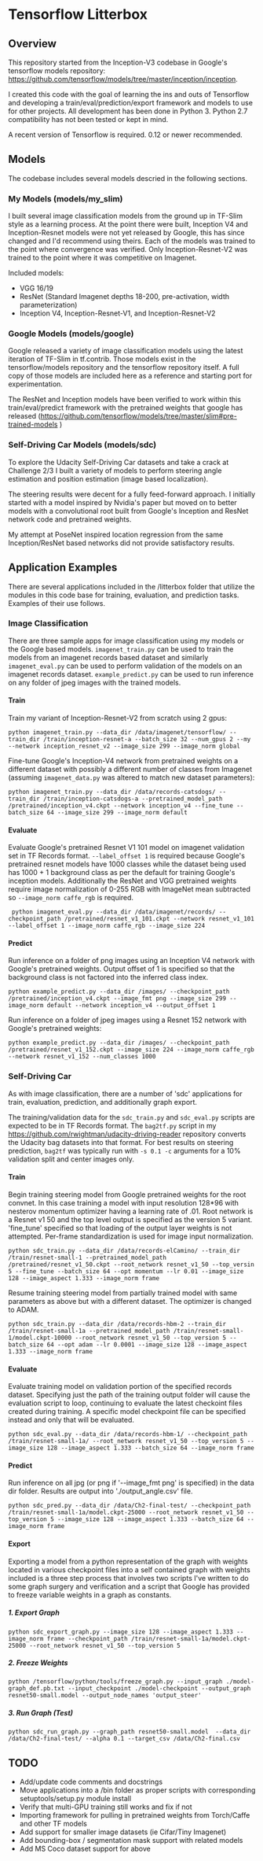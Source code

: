 # Tensorflow Litterbox

## Overview
This repository started from the Inception-V3 codebase in Google's tensorflow models repository: https://github.com/tensorflow/models/tree/master/inception/inception. 

I created this code with the goal of learning the ins and outs of Tensorflow and developing a train/eval/prediction/export framework and models to use for other projects. All development has been done in Python 3. Python 2.7 compatibility has not been tested or kept in mind.

A recent version of Tensorflow is required. 0.12 or newer recommended. 

## Models

The codebase includes several models descried in the following sections.

### My Models (models/my_slim)
I built several image classification models from the ground up in TF-Slim style as a learning process. At the point there were built, Inception V4 and Inception-Resnet models were not yet released by Google, this has since changed and I'd recommend using theirs. Each of the models was trained to the point where convergence was verified. Only Inception-Resnet-V2 was trained to the point where it was competitive on Imagenet.
 
Included models:

 - VGG 16/19
 - ResNet (Standard Imagenet depths 18-200, pre-activation, width parameterization) 
 - Inception V4, Inception-Resnet-V1, and Inception-Resnet-V2
 
### Google Models (models/google)
 Google released a variety of image classification models using the latest iteration of TF-Slim in tf.contrib. Those models exist in the tensorflow/models repository and the tensorflow repository itself. A full copy of those models are included here as a reference and starting port for experimentation. 
 
The ResNet and Inception models have been verified to work within this train/eval/predict framework with the pretrained weights that google has released (https://github.com/tensorflow/models/tree/master/slim#pre-trained-models )
 
### Self-Driving Car Models (models/sdc)
To explore the Udacity Self-Driving Car datasets and take a crack at Challenge 2/3 I built a variety of models to perform steering angle estimation and position estimation (image based localization). 

The steering results were decent for a fully feed-forward approach. I initially started with a model inspired by Nvidia's paper but moved on to better models with a convolutional root built from Google's Inception and ResNet network code and pretrained weights.

My attempt at PoseNet inspired location regression from the same Inception/ResNet based networks did not provide satisfactory results.

## Application Examples
There are several applications included in the /litterbox folder that utilize the modules in this code base for training, evaluation, and prediction tasks. Examples of their use follows.

### Image Classification
There are three sample apps for image classification using my models or the Google based models. `imagenet_train.py` can be used to train the models from an imagenet records based dataset and similarly `imagenet_eval.py` can be used to perform validation of the models on an imagenet records dataset. `example_predict.py` can be used to run inference on any folder of jpeg images with the trained models.

#### Train
Train my variant of Inception-Resnet-V2 from scratch using 2 gpus:

`python imagenet_train.py --data_dir /data/imagenet/tensorflow/ --train_dir /train/inception-resnet-a --batch_size 32 --num_gpus 2 --my --network inception_resnet_v2 --image_size 299 --image_norm global`

Fine-tune Google's Inception-V4 network from pretrained weights on a different dataset with possibly a different number of classes from Imagenet (assuming `imagenet_data.py` was altered to match new dataset parameters):

`python imagenet_train.py --data_dir /data/records-catsdogs/ --train_dir /train/inception-catsdogs-a --pretrained_model_path /pretrained/inception_v4.ckpt --network inception_v4 --fine_tune --batch_size 64 --image_size 299 --image_norm default`

#### Evaluate
Evaluate Google's pretrained Resnet V1 101 model on imagenet validation set in TF Records format. `--label_offset 1` is required because Google's pretrained resnet models have 1000 classes while the dataset being used has 1000 + 1 background class as per the default for training Google's inception models. Additionally the ResNet and VGG pretrained weights require image normalization of 0-255 RGB with ImageNet mean subtracted so `--image_norm caffe_rgb` is required.

` python imagenet_eval.py --data_dir /data/imagenet/records/ --checkpoint_path /pretrained/resnet_v1_101.ckpt --network resnet_v1_101 --label_offset 1 --image_norm caffe_rgb --image_size 224` 

#### Predict
Run inference on a folder of png images using an Inception V4 network with Google's pretrained weights. Output offset of 1 is specified so that the background class is not factored into the inferred class index.

`python example_predict.py --data_dir /images/ --checkpoint_path /pretrained/inception_v4.ckpt --image_fmt png --image_size 299 --image_norm default --network inception_v4 --output_offset 1`

Run inference on a folder of jpeg images using a Resnet 152 network with Google's pretrained weights:

`python example_predict.py --data_dir /images/ --checkpoint_path /pretrained/resnet_v1_152.ckpt --image_size 224 --image_norm caffe_rgb --network resnet_v1_152 --num_classes 1000`

### Self-Driving Car
As with image classification, there are a number of 'sdc' applications for train, evaluation, prediction, and additionally graph export.

The training/validation data for the `sdc_train.py` and `sdc_eval.py` scripts are expected to be in TF Records format. The `bag2tf.py` script in my https://github.com/rwightman/udacity-driving-reader repository converts the Udacity bag datasets into that format. For best results on steering prediction, `bag2tf` was typically run with `-s 0.1 -c` arguments for a 10% validation split and center images only.

#### Train
Begin training steering model from Google pretrained weights for the root convnet. In this case training a model with input resolution 128*96 with nesterov momentum optimizer having a learning rate of .01. Root network is a Resnet v1 50 and the top level output is specified as the version 5 variant. 'fine_tune' specified so that loading of the output layer weights is not attempted. Per-frame standardization is used for image input normalization.

`python sdc_train.py --data_dir /data/records-elCamino/ --train_dir /train/resnet-small-1 --pretrained_model_path /pretrained/resnet_v1_50.ckpt --root_network resnet_v1_50 --top_versin 5 --fine_tune --batch_size 64 --opt momentum --lr 0.01 --image_size 128 --image_aspect 1.333 --image_norm frame`

Resume training steering model from partially trained model with same parameters as above but with a different dataset. The optimizer is changed to ADAM.

`python sdc_train.py --data_dir /data/records-hbm-2 --train_dir /train/resnet-small-1a --pretrained_model_path /train/resnet-small-1/model.ckpt-10000 --root_network resnet_v1_50 --top_version 5 --batch_size 64 --opt adam --lr 0.0001 --image_size 128 --image_aspect 1.333 --image_norm frame`

#### Evaluate
Evaluate training model on validation portion of the specified records dataset. Specifying just the path of the training output folder will cause the evaluation script to loop, continuing to evaluate the latest checkoint files created during training. A specific model checkpoint file can be specified instead and only that will be evaluated.

`python sdc_eval.py --data_dir /data/records-hbm-1/ --checkpoint_path /train/resnet-small-1a/ --root_network resnet_v1_50 --top_version 5 --image_size 128 --image_aspect 1.333 --batch_size 64 --image_norm frame`

#### Predict
Run inference on all jpg (or png if '--image_fmt png' is specified) in the data dir folder. Results are output into './output_angle.csv' file.

`python sdc_pred.py --data_dir /data/Ch2-final-test/ --checkpoint_path /train/resnet-small-1a/model.ckpt-25000 --root_network resnet_v1_50 --top_version 5 --image_size 128 --image_aspect 1.333 --batch_size 64 --image_norm frame`

#### Export
Exporting a model from a python representation of the graph with weights located in various checkpoint files into a self contained graph with weights included is a three step process that involves two scripts I've written to do some graph surgery and verification and a script that Google has provided to freeze variable weights in a graph as constants. 

##### 1. Export Graph
`python sdc_export_graph.py --image_size 128 --image_aspect 1.333 --image_norm frame --checkpoint_path /train/resnet-small-1a/model.ckpt-25000 --root_network resnet_v1_50 --top_version 5`

##### 2. Freeze Weights
`python /tensorflow/python/tools/freeze_graph.py --input_graph ./model-graph_def.pb.txt --input_checkpoint ./model-checkpoint --output_graph resnet50-small.model --output_node_names 'output_steer'`

##### 3. Run Graph (Test)
`python sdc_run_graph.py --graph_path resnet50-small.model  --data_dir /data/Ch2-final-test/ --alpha 0.1 --target_csv /data/Ch2-final.csv`

## TODO
 - Add/update code comments and docstrings
 - Move applications into a /bin folder as proper scripts with corresponding setuptools/setup.py module install
 - Verify that multi-GPU training still works and fix if not
 - Importing framework for pulling in pretrained weights from Torch/Caffe and other TF models
 - Add support for smaller image datasets (ie Cifar/Tiny Imagenet)
 - Add bounding-box / segmentation mask support with related models
 - Add MS Coco dataset support for above
 
